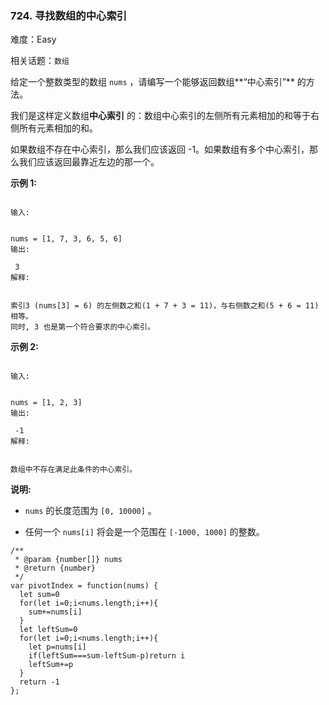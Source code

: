 ### 724. 寻找数组的中心索引

难度：Easy

相关话题：`数组`

给定一个整数类型的数组 `nums` ，请编写一个能够返回数组**&ldquo;中心索引&rdquo;** 的方法。



我们是这样定义数组**中心索引** 的：数组中心索引的左侧所有元素相加的和等于右侧所有元素相加的和。



如果数组不存在中心索引，那么我们应该返回 -1。如果数组有多个中心索引，那么我们应该返回最靠近左边的那一个。



**示例 1:** 





```

输入:

 
nums = [1, 7, 3, 6, 5, 6]
输出:

 3
解释:

 
索引3 (nums[3] = 6) 的左侧数之和(1 + 7 + 3 = 11)，与右侧数之和(5 + 6 = 11)相等。
同时, 3 也是第一个符合要求的中心索引。

```


**示例 2:** 





```

输入:

 
nums = [1, 2, 3]
输出:

 -1
解释:

 
数组中不存在满足此条件的中心索引。
```


**说明:** 




* `nums`  的长度范围为 `[0, 10000]` 。

* 任何一个 `nums[i]`  将会是一个范围在 `[-1000, 1000]` 的整数。






```
/**
 * @param {number[]} nums
 * @return {number}
 */
var pivotIndex = function(nums) {
  let sum=0
  for(let i=0;i<nums.length;i++){
    sum+=nums[i]
  }
  let leftSum=0
  for(let i=0;i<nums.length;i++){
    let p=nums[i]
    if(leftSum===sum-leftSum-p)return i
    leftSum+=p
  }
  return -1
};



```

